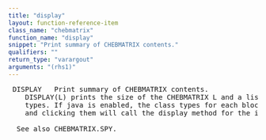 ```yaml
---
title: "display"
layout: function-reference-item
class_name: "chebmatrix"
function_name: "display"
snippet: "Print summary of CHEBMATRIX contents."
qualifiers: ""
return_type: "varargout"
arguments: "(rhs1)"
---
```


<pre class="help-text"> DISPLAY   Print summary of CHEBMATRIX contents.
    DISPLAY(L) prints the size of the CHEBMATRIX L and a list of the block class
    types. If java is enabled, the class types for each block are hyperlinked,
    and clicking them will call the display method for the item in that block.
 
  See also CHEBMATRIX.SPY.
</pre>
